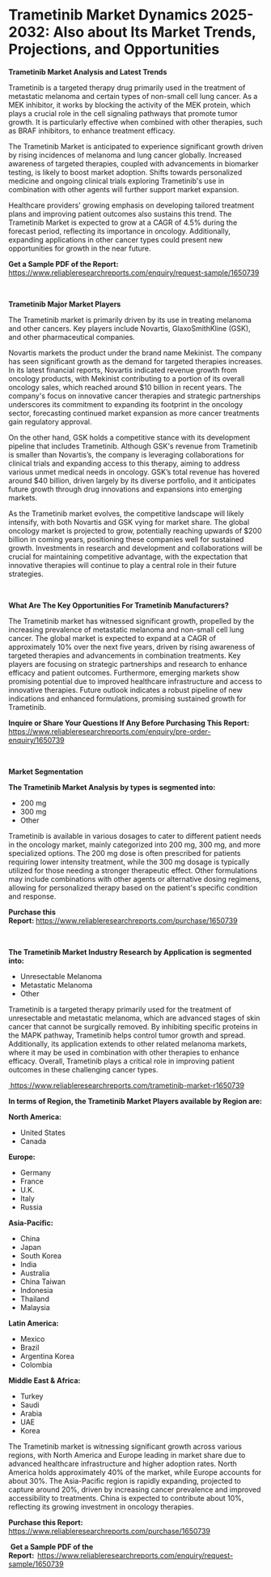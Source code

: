 <p><h1>Trametinib Market Dynamics 2025-2032: Also about Its Market Trends, Projections, and Opportunities</h1></p><p><strong>Trametinib Market Analysis and Latest Trends</strong></p>
<p><p>Trametinib is a targeted therapy drug primarily used in the treatment of metastatic melanoma and certain types of non-small cell lung cancer. As a MEK inhibitor, it works by blocking the activity of the MEK protein, which plays a crucial role in the cell signaling pathways that promote tumor growth. It is particularly effective when combined with other therapies, such as BRAF inhibitors, to enhance treatment efficacy.</p><p>The Trametinib Market is anticipated to experience significant growth driven by rising incidences of melanoma and lung cancer globally. Increased awareness of targeted therapies, coupled with advancements in biomarker testing, is likely to boost market adoption. Shifts towards personalized medicine and ongoing clinical trials exploring Trametinib's use in combination with other agents will further support market expansion. </p><p>Healthcare providers' growing emphasis on developing tailored treatment plans and improving patient outcomes also sustains this trend. The Trametinib Market is expected to grow at a CAGR of 4.5% during the forecast period, reflecting its importance in oncology. Additionally, expanding applications in other cancer types could present new opportunities for growth in the near future.</p></p>
<p><strong>Get a Sample PDF of the Report:&nbsp;</strong> <a href="https://www.reliableresearchreports.com/enquiry/request-sample/1650739?utm_campaign=2652&utm_medium=2&utm_source=Github&utm_content=ia&utm_term=19042025&utm_id=trametinib">https://www.reliableresearchreports.com/enquiry/request-sample/1650739</a></p>
<p>&nbsp;</p>
<p><strong>Trametinib Major Market Players</strong></p>
<p><p>The Trametinib market is primarily driven by its use in treating melanoma and other cancers. Key players include Novartis, GlaxoSmithKline (GSK), and other pharmaceutical companies. </p><p>Novartis markets the product under the brand name Mekinist. The company has seen significant growth as the demand for targeted therapies increases. In its latest financial reports, Novartis indicated revenue growth from oncology products, with Mekinist contributing to a portion of its overall oncology sales, which reached around $10 billion in recent years. The company's focus on innovative cancer therapies and strategic partnerships underscores its commitment to expanding its footprint in the oncology sector, forecasting continued market expansion as more cancer treatments gain regulatory approval.</p><p>On the other hand, GSK holds a competitive stance with its development pipeline that includes Trametinib. Although GSK's revenue from Trametinib is smaller than Novartis’s, the company is leveraging collaborations for clinical trials and expanding access to this therapy, aiming to address various unmet medical needs in oncology. GSK’s total revenue has hovered around $40 billion, driven largely by its diverse portfolio, and it anticipates future growth through drug innovations and expansions into emerging markets.</p><p>As the Trametinib market evolves, the competitive landscape will likely intensify, with both Novartis and GSK vying for market share. The global oncology market is projected to grow, potentially reaching upwards of $200 billion in coming years, positioning these companies well for sustained growth. Investments in research and development and collaborations will be crucial for maintaining competitive advantage, with the expectation that innovative therapies will continue to play a central role in their future strategies.</p></p>
<p>&nbsp;</p>
<p><strong>What Are The Key Opportunities For Trametinib Manufacturers?</strong></p>
<p><p>The Trametinib market has witnessed significant growth, propelled by the increasing prevalence of metastatic melanoma and non-small cell lung cancer. The global market is expected to expand at a CAGR of approximately 10% over the next five years, driven by rising awareness of targeted therapies and advancements in combination treatments. Key players are focusing on strategic partnerships and research to enhance efficacy and patient outcomes. Furthermore, emerging markets show promising potential due to improved healthcare infrastructure and access to innovative therapies. Future outlook indicates a robust pipeline of new indications and enhanced formulations, promising sustained growth for Trametinib.</p></p>
<p><strong>Inquire or Share Your Questions If Any Before Purchasing This Report:</strong> <a href="https://www.reliableresearchreports.com/enquiry/pre-order-enquiry/1650739?utm_campaign=2652&utm_medium=2&utm_source=Github&utm_content=ia&utm_term=19042025&utm_id=trametinib">https://www.reliableresearchreports.com/enquiry/pre-order-enquiry/1650739</a></p>
<p>&nbsp;</p>
<p><strong>Market Segmentation</strong></p>
<p><strong>The Trametinib Market Analysis by types is segmented into:</strong></p>
<p><ul><li>200 mg</li><li>300 mg</li><li>Other</li></ul></p>
<p><p>Trametinib is available in various dosages to cater to different patient needs in the oncology market, mainly categorized into 200 mg, 300 mg, and more specialized options. The 200 mg dose is often prescribed for patients requiring lower intensity treatment, while the 300 mg dosage is typically utilized for those needing a stronger therapeutic effect. Other formulations may include combinations with other agents or alternative dosing regimens, allowing for personalized therapy based on the patient's specific condition and response.</p></p>
<p><strong>Purchase this Report:&nbsp;</strong><a href="https://www.reliableresearchreports.com/purchase/1650739?utm_campaign=2652&utm_medium=2&utm_source=Github&utm_content=ia&utm_term=19042025&utm_id=trametinib">https://www.reliableresearchreports.com/purchase/1650739</a></p>
<p>&nbsp;</p>
<p><strong>The Trametinib Market Industry Research by Application is segmented into:</strong></p>
<p><ul><li>Unresectable Melanoma</li><li>Metastatic Melanoma</li><li>Other</li></ul></p>
<p><p>Trametinib is a targeted therapy primarily used for the treatment of unresectable and metastatic melanoma, which are advanced stages of skin cancer that cannot be surgically removed. By inhibiting specific proteins in the MAPK pathway, Trametinib helps control tumor growth and spread. Additionally, its application extends to other related melanoma markets, where it may be used in combination with other therapies to enhance efficacy. Overall, Trametinib plays a critical role in improving patient outcomes in these challenging cancer types.</p></p>
<p><a href="https://www.reliableresearchreports.com/trametinib-market-r1650739?utm_campaign=2652&utm_medium=2&utm_source=Github&utm_content=ia&utm_term=19042025&utm_id=trametinib">&nbsp;https://www.reliableresearchreports.com/trametinib-market-r1650739</a></p>
<p><strong>In terms of Region, the Trametinib Market Players available by Region are:</strong></p>
<p>
    <p> <strong> North America: </strong>
        <ul>
            <li>United States</li>
            <li>Canada</li>
        </ul>
        </p> 
    <p> <strong> Europe: </strong>
        <ul>
            <li>Germany</li>
            <li>France</li>
            <li>U.K.</li>
            <li>Italy</li>
            <li>Russia</li>
        </ul>
        </p> 
    <p> <strong> Asia-Pacific: </strong>
        <ul>
            <li>China</li>
            <li>Japan</li>
            <li>South Korea</li>
            <li>India</li>
            <li>Australia</li>
            <li>China Taiwan</li>
            <li>Indonesia</li>
            <li>Thailand</li>
            <li>Malaysia</li>
        </ul>
        </p> 
    <p> <strong> Latin America: </strong>
        <ul>
            <li>Mexico</li>
            <li>Brazil</li>
            <li>Argentina Korea</li>
            <li>Colombia</li>
        </ul>
        </p> 
    <p> <strong> Middle East & Africa: </strong>
        <ul>
            <li>Turkey</li>
            <li>Saudi</li>
            <li>Arabia</li>
            <li>UAE</li>
            <li>Korea</li>
        </ul>
    </p>
    </p>
<p><p>The Trametinib market is witnessing significant growth across various regions, with North America and Europe leading in market share due to advanced healthcare infrastructure and higher adoption rates. North America holds approximately 40% of the market, while Europe accounts for about 30%. The Asia-Pacific region is rapidly expanding, projected to capture around 20%, driven by increasing cancer prevalence and improved accessibility to treatments. China is expected to contribute about 10%, reflecting its growing investment in oncology therapies.</p></p>
<p><strong>Purchase this Report: </strong><a href="https://www.reliableresearchreports.com/purchase/1650739?utm_campaign=2652&utm_medium=2&utm_source=Github&utm_content=ia&utm_term=19042025&utm_id=trametinib">https://www.reliableresearchreports.com/purchase/1650739</a></p>
<p>&nbsp;<strong>Get a Sample PDF of the Report:&nbsp;&nbsp;</strong><a href="https://www.reliableresearchreports.com/enquiry/request-sample/1650739?utm_campaign=2652&utm_medium=2&utm_source=Github&utm_content=ia&utm_term=19042025&utm_id=trametinib">https://www.reliableresearchreports.com/enquiry/request-sample/1650739</a></p>
<p><strong></strong></p>
<p><p></p><p></p><p></p></p>